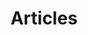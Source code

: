 ---
title: Articles
description: Bienvenue dans les article de la communauté.

btnTitle: "Nouveau sur Home Assistant ?"
btnDescription: "Articles indispensable pour bien se lancer avec Home Assistant"
buttons:
- name: Architecture et concepts
  url: "blog/concepts-home-assistant/" #Aprés le base_url
  weight: 1 # Ordre d'affichage
  icons: "fa-solid fas fas fa-bezier-curve"
- name: Installations
  url: "blog/installation-de-home-assistant-quelques-conseils-et-explications/"
  weight: 2
  icons: "fa-solid fa-server"
- name: Premiers projets
  url: "series/débuter-avec-home-assistant/"
  weight: 3
  icons: "fa-solid fas fa-paper-plane"

contentTitle: "Liste de tous les articles de la communauté"
contentDescription: "Accedez a tous les articles de la communauté, n'hesitez pas a les faire evoluer en les completant, les corrigant, a les mettant a jour et en y ajoutant les votre"
---